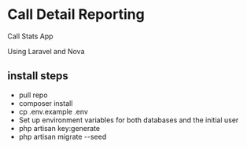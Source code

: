 # Call Detail Reporting

Call Stats App

Using Laravel and Nova

## install steps

- pull repo
- composer install
- cp .env.example .env
- Set up environment variables for both databases and the initial user
- php artisan key:generate
- php artisan migrate --seed
